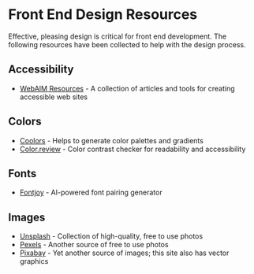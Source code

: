 # Front End Design Resources

Effective, pleasing design is critical for front end development. The following resources have been collected to help with the design process.

## Accessibility
- [WebAIM Resources](https://webaim.org/resources/) - A collection of articles and tools for creating accessible web sites

## Colors
- [Coolors](https://coolors.co/) - Helps to generate color palettes and gradients
- [Color.review](https://color.review/) - Color contrast checker for readability and accessibility

## Fonts
- [Fontjoy](https://fontjoy.com/) - AI-powered font pairing generator

## Images
- [Unsplash](https://unsplash.com/) - Collection of high-quality, free to use photos
- [Pexels](https://www.pexels.com/) - Another source of free to use photos
- [Pixabay](https://pixabay.com/) - Yet another source of images; this site also has vector graphics
